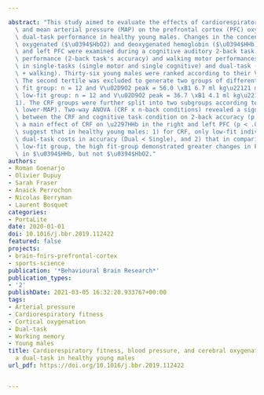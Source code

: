 ---
abstract: "This study aimed to evaluate the effects of cardiorespiratory fitness (CRF)\
  \ and mean arterial pressure (MAP) on the prefrontal cortex (PFC) oxygenation and\
  \ dual-task performance in healthy young males. Changes in the concentration of\
  \ oxygenated ($\u0394$HbO2) and deoxygenated hemoglobin ($\u0394$HHb) in the right\
  \ and left PFC were examined during a cognitive auditory 2-back task. Cognitive\
  \ performance (2-back task's accuracy) and walking motor performances were measured\
  \ in single-tasks (single motor and single cognitive) and dual-task (2-back task\
  \ + walking). Thirty-six young males were ranked according to their V\u02D9O2 peak.\
  \ The second tertile was excluded to generate two groups of different CRF (high\
  \ fit group: n = 12 and V\u02D9O2 peak = 56.0 \xB1 6.7 ml kg\u22121 min\u22121;\
  \ low-fit group: n = 12 and V\u02D9O2 peak = 36.7 \xB1 4.1 ml kg\u22121 min\u2212\
  1). The CRF groups were further split into two subgroups according to 24-h MAP (higher-MAP,\
  \ lower-MAP). Two-way ANOVA (CRF x n-back conditions) revealed a significant interaction\
  \ between the CRF and cognitive task condition on 2-back accuracy (p = .007) and\
  \ a main effect of CRF on \u2297HHb in the right and left PFC (p < .05). These results\
  \ suggest that in healthy young males: 1) for CRF, only low-fit individuals demonstrate\
  \ dual-task costs in accuracy (Dual < Single), and 2) that in comparison to the\
  \ low-fit group, the high fit-group demonstrated greater changes in PFC oxygenation\
  \ in $\u0394$HHb, but not $\u0394$HbO2."
authors:
- Roman Goenarjo
- Olivier Dupuy
- Sarah Fraser
- Anaick Perrochon
- Nicolas Berryman
- Laurent Bosquet
categories:
- PortaLite
date: 2020-01-01
doi: 10.1016/j.bbr.2019.112422
featured: false
projects:
- brain-fnirs-prefrontal-cortex
- sports-science
publication: '*Behavioural Brain Research*'
publication_types:
- '2'
publishDate: 2021-03-05 16:32:20.933767+00:00
tags:
- Arterial pressure
- Cardiorespiratory fitness
- Cortical oxygenation
- Dual-task
- Working memory
- Young males
title: Cardiorespiratory fitness, blood pressure, and cerebral oxygenation during
  a dual-task in healthy young males
url_pdf: https://doi.org/10.1016/j.bbr.2019.112422

---
